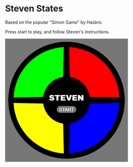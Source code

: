# Steven States

Based on the popular "Simon Game" by Hasbro. 

Press start to play, and follow Steven's instructions.

![Example of gameplay](images/gameplay.png)